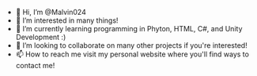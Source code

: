 - 👋 Hi, I’m @Malvin024
- 👀 I’m interested in many things!
- 🌱 I’m currently learning programming in Phyton, HTML, C#, and Unity Development :)
- 💞️ I’m looking to collaborate on many other projects if you're interested!
- 📫 How to reach me visit my personal website where you'll find ways to contact me!

<!---
Malvin024/Malvin024 is a ✨ special ✨ repository because its `README.md` (this file) appears on your GitHub profile.
You can click the Preview link to take a look at your changes.
--->
